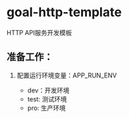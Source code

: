 # goal-http-template

HTTP API服务开发模板

## 准备工作：

1. 配置运行环境变量：APP_RUN_ENV
    
    * dev：开发环境
    * test: 测试环境
    * pro: 生产环境
